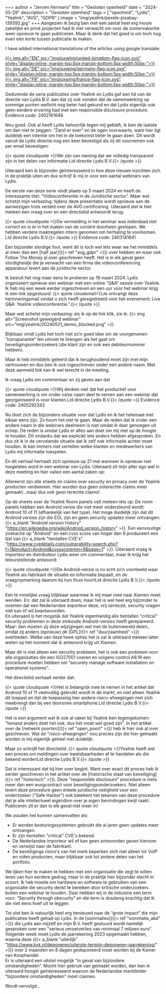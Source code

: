 +++
author = "Jeroen Hermans"
title = "Gesloten openheid"
date = "2024-05-29"
description = "Gesloten openheid"
tags = [
    "openheid", "Lydis", "Yealink", "AVG", "GDPR"
]
image = "img/yealink/pexels-pixabay-139392.jpg"
+++
Aangezien ik bezig ben met een aantal heel erg mooie zakelijke en privé projecten had ik niet verwacht om voor de zomervakantie weer opnieuw te gaan publiceren. Maar ik denk dat het goed is om toch nog even een korte tussen publicatie te maken.
<!--more-->
I have added international translations of the articles using google translate:  

[{{< img alt="EN" src="img/uxwing/united-kingdom-flag-icon.svg" style="display:inline; margin-top:5px;margin-bottom:5px;width:50px;">}}](https://cloudaware-eu.translate.goog/yealink/gesloten_openheid/?_x_tr_sl=nl&_x_tr_tl=en&_x_tr_hl=nl&_x_tr_pto=wapp)
[{{< img alt="DE" src="img/uxwing/germany-flag-icon.svg" style="display:inline; margin-top:5px;margin-bottom:5px;width:50px;">}}](https://cloudaware-eu.translate.goog/yealink/gesloten_openheid/?_x_tr_sl=nl&_x_tr_tl=de&_x_tr_hl=nl&_x_tr_pto=wapp)
[{{< img alt="FR" src="img/uxwing/france-flag-icon.svg" style="display:inline; margin-top:5px;margin-bottom:5px;width:50px;">}}](https://cloudaware-eu.translate.goog/yealink/gesloten_openheid/?_x_tr_sl=nl&_x_tr_tl=fr&_x_tr_hl=nl&_x_tr_pto=wapp)  

Gedurende de serie publicaties over Yealink en Lydis gaf een lid van de directie van Lydis B.V. aan dat zij ook vonden dat de samenwerking op sommige punten wellicht nog beter had gekund en dat Lydis eigenlijk ook geen eerdere ervaring had met een responsible disclosure procedure.  
Evidence code: 2402161646  
  
Nou goed. Ook al heeft Lydis behoorlijk tegen mij geblaft, ik ben de laatste om dan niet te zeggen: “Zand er over” en de ogen voorwaarts, want hier ligt duidelijk een intentie om het in de toekomst beter te gaan doen. Dit wordt vanuit de Lydis directie nog een keer bevestigd als zij dit voornemen ook per email bevestigen:  

{{< quote cloudquote >}}We zijn van mening dat we volledig transparant zijn in het delen van informatie
<span>Lid directie Lydis B.V.</span>{{< /quote >}}

Uiteraard ben ik bijzonder geïnteresseerd in hoe deze nieuwe inzichten zich in de praktijk uiten en dus schrijf ik mij in voor een aantal webinars van Lydis.

De eerste van deze serie vindt plaats op 5 maart 2024 en heeft de interessante titel: “Videoconferentie in de Juridische sector”. Maar wat schetst mijn verbazing: tijdens deze presentatie wordt opnieuw aan de aanwezigen trots verteld over de AVG certificering. Uiteraard stel ik hier meteen een vraag over en een directielid antwoordt terug:

{{< quote cloudquote >}}De vermelding in het seminar was inderdaad niet correct en is er in het maken van de content doorheen geslopen. We hebben verdere maatregelen intern genomen om herhaling te voorkomen.
<span>Lid directie Lydis B.V.</span>{{< /quote >}}
Evidence code: 2403141641

Een bijzonder slordige fout, want dit is toch wel iets waar we het inmiddels al meer dan een [half jaar]({{< ref "avg_gdpr" >}}) over hebben en waar ook Follow The Money al over geschreven heeft. Het is in elk geval geen slordigheidje die je verwacht van een firma die videoconferencing apparatuur levert aan de juridische sector.

Ik besluit het nog maar eens te proberen op 19 maart 2024. Lydis organiseert opnieuw een webinar met een online “Q&A” sessie over Yealink. Ik heb mij een week eerder ingeschreven en een uur voor het webinar krijg ik een link opgestuurd:
{{< quote cloudemail>}}Je ontvangt deze herinneringsmail omdat u zich heeft geregistreerd voor het evenement: Live Q&A: Yealink videoconferentie.”.{{< /quote >}}

Maar wat schetst mijn verbazing: als ik op de link klik, zie ik:
{{< img alt="Screenshot geweigerd webinar" src="img/yealink/20240521_demio_blocked.png" >}}  

Blijkbaar vindt Lydis het toch niet zo’n goed idee om de voorgenomen “transparantie” ten uitvoer te brengen als het gaat om beveiligingsonderzoekers (die klant zijn en ook een debiteurnummer hebben).

Maar ik heb inmiddels geleerd dat ik terughoudend moet zijn met mijn vertrouwen en dus ben ik ook ingeschreven onder een andere naam. Met deze aanmeld link kan ik wel terecht in de meeting.

Ik vraag Lydis om commentaar en zij geven aan dat

{{< quote cloudquote >}}Wij denken niet dat het productief voor samenwerking is om onder valse naam deel te nemen aan een webinar dat georganiseerd is voor klanten.<span>Lid directie Lydis B.V.</span>{{< /quote >}}
Evidence code: 2405292343

Nu doet zich de bijzondere situatie voor dat Lydis en ik het helemaal met elkaar eens zijn. Zo hoort het niet te gaan. Maar de reden dat ik onder een andere naam in die webinars deelneem is niet omdat ik daar genoegen uit schep. De reden is omdat Lydis er alles aan doet om mij niet op de hoogte te houden. Dit ondanks dat we expliciet iets anders hebben afgesproken. En dus zit ik in de vervelende situatie dat ik zelf ook informatie achter moet houden. Ik kan immers niet vertellen welke klanten en medewerkers van Lydis mij informatie toespelen.

En dit verhaal herhaalt zich opnieuw op 21 mei wanneer ik opnieuw niet toegelaten word in een webinar van Lydis. Uiteraard zit mijn alter ego wel in deze meeting en hier vallen een aantal zaken op:

Allereerst zijn alle sheets en claims over security en privacy over de Yealink producten verdwenen. Hier worden dus geen onterechte claims meer gemaakt...maar dus ook geen terechte claims!

Op de sheets over de Yealink Room panels valt meteen iets op:
De room panels hebben een Android versie die niet meer ondersteund wordt: Android 10 of 11 (afhankelijk van het type). Het moge duidelijk zijn dat dit Android versies zijn die EOL zijn en geen security updates meer ontvangen: {{< a_blank "Android version history" "https://en.wikipedia.org/wiki/Android_version_history" >}}. Een eenvoudige zoekactie op "Android" en een cvss score van hoger dan 9 produceert een lijst van {{< a_blank "tientallen CVE's" "https://www.cvedetails.com/vulnerability-search.php?f=1&product=Android&cvssscoremin=9&page=1" >}}.
Uiteraard vraag ik importeur en distributeur Lydis weer om commentaar, maar ik krijg het teleurstellende antwoord:

{{< quote cloudquote >}}De Android-versie is nu echt zo’n voorbeeld waar Yealink als fabrikant de situatie en informatie bepaalt, en de vraag/opmerking daarom bij hun thuis hoort<span>Lid directie Lydis B.V.</span>{{< /quote >}}

Een te moeilijke vraag blijkbaar waarmee ik mij maar mee naar Xiamen moet wenden. En: dat zal ik uiteraard doen, maar het is wel heel erg bijzonder te noemen dat een Nederlandse importeur deze, vrij serieuze, security vragen niet kan òf wil beantwoorden.  
En uiteraard is het mogelijk dat Yealink eigenhandig alle tientallen "critical" security problemen in deze stokoude Android-versies heeft gerepareerd. Maar: dan moeten zij deze wijzigingen wel met de buitenwereld delen, omdat zij anders (opnieuw) de [GPL]({{< ref "duurzaamheid" >}}) overtreden. Welke van deze twee opties het is zal ik uiteraard meteen laten weten op het moment dat ik antwoord krijg uit Xiamen.

Maar dit is niet alleen een security probleem, het is ook een probleem voor alle organisaties die een ISO27001 voeren en volgens control A8.19 een procedure moeten hebben om “securely manage software installation on operational systems”.

Het directielid verhaalt verder dat:

{{< quote cloudquote >}}Het is belangrijk mee te nemen in het artikel dat Android 10 of 11 veelvuldig gebruikt wordt in de markt, en niet alleen Yealink dit toepast en dat de toepassing hier andere risico-afwegingen met zich meebrengt dan bij een doorsnee smartphone.<span>Lid directie Lydis B.V.</span>{{< /quote >}}

Het is een argument wat ik ook al vaker bij Yealink ben tegengekomen: "Iemand anders doet het ook, dus het moet wel goed zijn". In het artikel over de [netwerk poorten]({{< ref "open_poort" >}}) heb ik hier ook al over geschreven. Wat de "risico-afwegingen" nou precies zijn die hier gemaakt worden is mij eigenlijk geheel niet duidelijk.  

Maar zo schrijft het directielid:
{{< quote cloudquote >}}Yealink heeft wel een proces om meldingen over kwetsbaarheden af te handelen als die bekend worden<span>Lid directie Lydis B.V.</span>{{< /quote >}}

Dat is interessant dat hij hier over begint. Want over exact dit proces heb ik eerder geschreven in het artikel over de [historische staat van beveiliging]({{< ref "historisch" >}}). Deze "responsible disclosure" procedure is niets meer dan een wurgcontract voor beveiligingsonderzoekers. Niet alleen levert deze procedure geen enkele juridische veiligheid voor een onderzoeker ("Safe Harbor") ook betekent het tekenen van deze procedure dat je alle intellectueel eigendom over je eigen bevindingen kwijt raakt. Publiceren zit er dan in elk geval niet meer in!

We zouden het kunnen samenvatten als:
- Er worden besturingssystemen gebruikt die al jaren geen updates meer ontvangen.
- Er zijn tientallen "critical" CVE's bekend.
- De Nederlandse importeur wil of kan geen antwoorden geven hierover en verwijst naar de fabrikant.
- De beveiligings risico's van het merk beperken zich niet alleen tot VoIP en video producten, maar blijkbaar ook tot andere delen van het portfolio.

We lijken hier te maken te hebben met een organisatie die zegt te willen leren van hun eerdere gedrag, maar in de praktijk hier bijzonder slecht in scoort. Ik heb moeite om hardware en software te gebruiken van een organisatie die security denkt te bereiken door kritische onderzoekers buiten een webinar te houden. Daar hebben wij in de industrie een term voor: “Security through obscurity” en die term is dusdanig krachtig dat ik die niet eens hoef uit te leggen.

Tot slot ben ik natuurlijk heel erg benieuwd naar de “grote impact” die mijn publicaties heeft gehad op Lydis. In de [sommaties]({{< ref "sommatie_akd" >}}) die Lydis aan mijzelf en mijn B.V. heeft gestuurd wordt namelijk gesproken over een "serieus omzetverlies van minimaal 7 miljoen euro". Volgende week moet Lydis de jaarrekening 2023 opgemaakt hebben, waarna deze ({{< a_blank "uiterlijk" "https://www.kvk.nl/deponeren/uiterste-termijn-deponeren-jaarrekening/" >}}) over 2 maanden en 8 dagen gedeponeerd moet worden bij de Kamer van Koophandel.  
Er is uiteraard een uitstel mogelijk “in geval van bijzondere omstandigheden”. Mocht hier gebruik van gemaakt worden, dan ben ik uiteraard hoogst geïnteresseerd waarom de Nederlandse marktleider "bijzondere omstandigheden" moet claimen.  

Wordt vervolgd...
